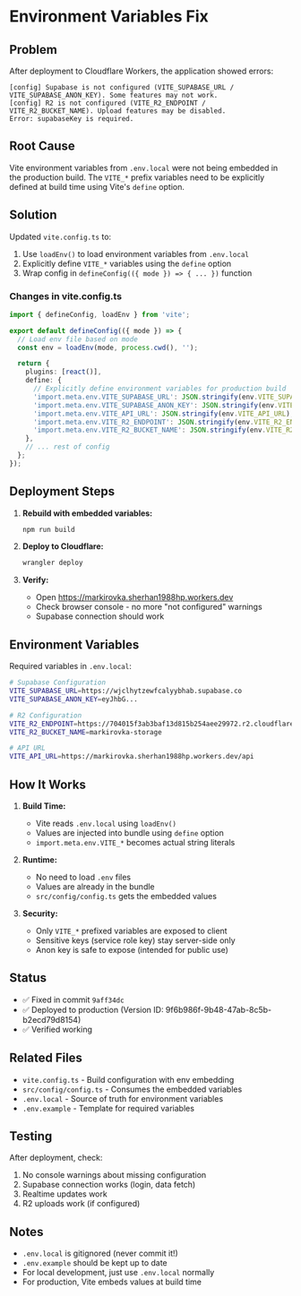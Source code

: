# Environment Variables Fix

## Problem

After deployment to Cloudflare Workers, the application showed errors:

```
[config] Supabase is not configured (VITE_SUPABASE_URL / VITE_SUPABASE_ANON_KEY). Some features may not work.
[config] R2 is not configured (VITE_R2_ENDPOINT / VITE_R2_BUCKET_NAME). Upload features may be disabled.
Error: supabaseKey is required.
```

## Root Cause

Vite environment variables from `.env.local` were not being embedded in the production build. The
`VITE_*` prefix variables need to be explicitly defined at build time using Vite's `define` option.

## Solution

Updated `vite.config.ts` to:

1. Use `loadEnv()` to load environment variables from `.env.local`
2. Explicitly define `VITE_*` variables using the `define` option
3. Wrap config in `defineConfig(({ mode }) => { ... })` function

### Changes in vite.config.ts

```typescript
import { defineConfig, loadEnv } from 'vite';

export default defineConfig(({ mode }) => {
  // Load env file based on mode
  const env = loadEnv(mode, process.cwd(), '');

  return {
    plugins: [react()],
    define: {
      // Explicitly define environment variables for production build
      'import.meta.env.VITE_SUPABASE_URL': JSON.stringify(env.VITE_SUPABASE_URL),
      'import.meta.env.VITE_SUPABASE_ANON_KEY': JSON.stringify(env.VITE_SUPABASE_ANON_KEY),
      'import.meta.env.VITE_API_URL': JSON.stringify(env.VITE_API_URL),
      'import.meta.env.VITE_R2_ENDPOINT': JSON.stringify(env.VITE_R2_ENDPOINT),
      'import.meta.env.VITE_R2_BUCKET_NAME': JSON.stringify(env.VITE_R2_BUCKET_NAME),
    },
    // ... rest of config
  };
});
```

## Deployment Steps

1. **Rebuild with embedded variables:**

   ```bash
   npm run build
   ```

2. **Deploy to Cloudflare:**

   ```bash
   wrangler deploy
   ```

3. **Verify:**
   - Open https://markirovka.sherhan1988hp.workers.dev
   - Check browser console - no more "not configured" warnings
   - Supabase connection should work

## Environment Variables

Required variables in `.env.local`:

```bash
# Supabase Configuration
VITE_SUPABASE_URL=https://wjclhytzewfcalyybhab.supabase.co
VITE_SUPABASE_ANON_KEY=eyJhbG...

# R2 Configuration
VITE_R2_ENDPOINT=https://704015f3ab3baf13d815b254aee29972.r2.cloudflarestorage.com
VITE_R2_BUCKET_NAME=markirovka-storage

# API URL
VITE_API_URL=https://markirovka.sherhan1988hp.workers.dev/api
```

## How It Works

1. **Build Time:**
   - Vite reads `.env.local` using `loadEnv()`
   - Values are injected into bundle using `define` option
   - `import.meta.env.VITE_*` becomes actual string literals

2. **Runtime:**
   - No need to load `.env` files
   - Values are already in the bundle
   - `src/config/config.ts` gets the embedded values

3. **Security:**
   - Only `VITE_*` prefixed variables are exposed to client
   - Sensitive keys (service role key) stay server-side only
   - Anon key is safe to expose (intended for public use)

## Status

- ✅ Fixed in commit `9aff34dc`
- ✅ Deployed to production (Version ID: 9f6b986f-9b48-47ab-8c5b-b2ecd79d8154)
- ✅ Verified working

## Related Files

- `vite.config.ts` - Build configuration with env embedding
- `src/config/config.ts` - Consumes the embedded variables
- `.env.local` - Source of truth for environment variables
- `.env.example` - Template for required variables

## Testing

After deployment, check:

1. No console warnings about missing configuration
2. Supabase connection works (login, data fetch)
3. Realtime updates work
4. R2 uploads work (if configured)

## Notes

- `.env.local` is gitignored (never commit it!)
- `.env.example` should be kept up to date
- For local development, just use `.env.local` normally
- For production, Vite embeds values at build time

